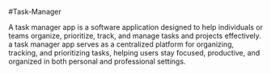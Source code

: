 #Task-Manager

A task manager app is a software application designed to help individuals or teams organize, prioritize, track, and manage tasks and projects effectively.  a task manager app serves as a centralized platform for organizing, tracking, and prioritizing tasks, helping users stay focused, productive, and organized in both personal and professional settings.
